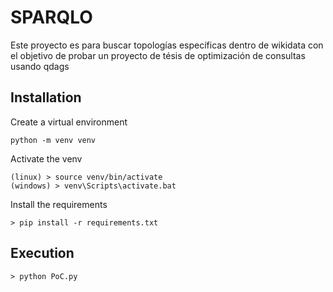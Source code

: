 # SPARQLO

Este proyecto es para buscar topologías específicas dentro de wikidata con el objetivo de probar un proyecto de tésis de optimización de consultas usando qdags

## Installation

Create a virtual environment

```
python -m venv venv
```

Activate the venv

```
(linux) > source venv/bin/activate
(windows) > venv\Scripts\activate.bat
```

Install the requirements

```
> pip install -r requirements.txt
```

## Execution

```
> python PoC.py
```
